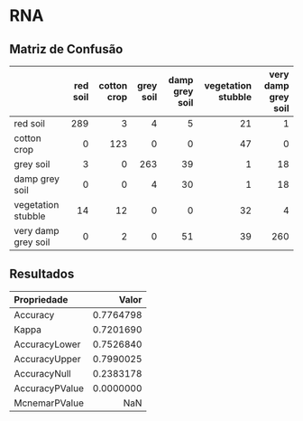 # RNA

## Matriz de Confusão

|                    | red soil| cotton crop| grey soil| damp grey soil| vegetation stubble| very damp grey soil|
|:-------------------|--------:|-----------:|---------:|--------------:|------------------:|-------------------:|
|red soil            |      289|           3|         4|              5|                 21|                   1|
|cotton crop         |        0|         123|         0|              0|                 47|                   0|
|grey soil           |        3|           0|       263|             39|                  1|                  18|
|damp grey soil      |        0|           0|         4|             30|                  1|                  18|
|vegetation stubble  |       14|          12|         0|              0|                 32|                   4|
|very damp grey soil |        0|           2|         0|             51|                 39|                 260|

## Resultados

|Propriedade    |     Valor|
|:--------------|---------:|
|Accuracy       | 0.7764798|
|Kappa          | 0.7201690|
|AccuracyLower  | 0.7526840|
|AccuracyUpper  | 0.7990025|
|AccuracyNull   | 0.2383178|
|AccuracyPValue | 0.0000000|
|McnemarPValue  |       NaN|
